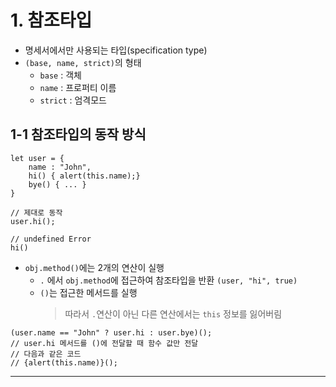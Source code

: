 # 1. 참조타입

- 명세서에서만 사용되는 타입(specification type)
- `(base, name, strict)`의 형태
  - `base` : 객체
  - `name` : 프로퍼티 이름
  - `strict` : 엄격모드

## 1-1 참조타입의 동작 방식

```
let user = {
	name : "John",
	hi() { alert(this.name);}
	bye() { ... }
}

// 제대로 동작
user.hi();

// undefined Error
hi()
```

- `obj.method()`에는 2개의 연산이 실행
  - `.` 에서 `obj.method`에 접근하여 참조타입을 반환 `(user, "hi", true)`
  - `()`는 접근한 메서드를 실행
    > 따라서 `.`연산이 아닌 다른 연산에서는 `this` 정보를 잃어버림

```
(user.name == "John" ? user.hi : user.bye)();
// user.hi 메서드를 ()에 전달할 때 함수 값만 전달
// 다음과 같은 코드
// {alert(this.name)}();
```

---
